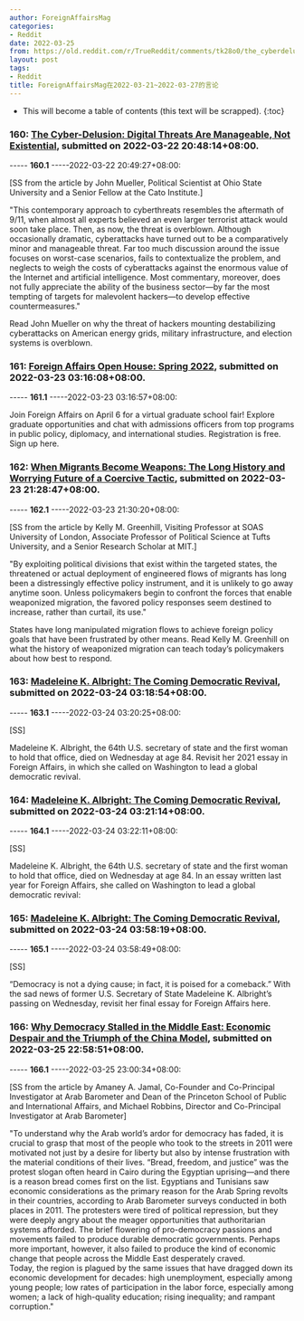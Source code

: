 ```yaml
---
author: ForeignAffairsMag
categories:
- Reddit
date: 2022-03-25
from: https://old.reddit.com/r/TrueReddit/comments/tk28o0/the_cyberdelusion_digital_threats_are_manageable/
layout: post
tags:
- Reddit
title: ForeignAffairsMag在2022-03-21~2022-03-27的言论
---
```


* This will become a table of contents (this text will be scrapped).
{:toc}

### 160: [The Cyber-Delusion: Digital Threats Are Manageable, Not Existential](https://old.reddit.com/r/TrueReddit/comments/tk28o0/the_cyberdelusion_digital_threats_are_manageable/), submitted on 2022-03-22 20:48:14+08:00.

----- __160.1__ -----2022-03-22 20:49:27+08:00:

\[SS from the article by John Mueller, Political Scientist at Ohio State University and a Senior Fellow at the Cato Institute.\]

"This contemporary approach to cyberthreats resembles the aftermath of 9/11, when almost all experts believed an even larger terrorist attack would soon take place. Then, as now, the threat is overblown. Although occasionally dramatic, cyberattacks have turned out to be a comparatively minor and manageable threat. Far too much discussion around the issue focuses on worst-case scenarios, fails to contextualize the problem, and neglects to weigh the costs of cyberattacks against the enormous value of the Internet and artificial intelligence. Most commentary, moreover, does not fully appreciate the ability of the business sector—by far the most tempting of targets for malevolent hackers—to develop effective countermeasures."

Read John Mueller on why the threat of hackers mounting destabilizing cyberattacks on American energy grids, military infrastructure, and election systems is overblown.

### 161: [Foreign Affairs Open House: Spring 2022](https://old.reddit.com/r/u_ForeignAffairsMag/comments/tkao18/foreign_affairs_open_house_spring_2022/), submitted on 2022-03-23 03:16:08+08:00.

----- __161.1__ -----2022-03-23 03:16:57+08:00:

Join Foreign Affairs on April 6 for a virtual graduate school fair! Explore graduate opportunities and chat with admissions officers from top programs in public policy, diplomacy, and international studies. Registration is free. Sign up here.

### 162: [When Migrants Become Weapons: The Long History and Worrying Future of a Coercive Tactic](https://old.reddit.com/r/geopolitics/comments/tktxti/when_migrants_become_weapons_the_long_history_and/), submitted on 2022-03-23 21:28:47+08:00.

----- __162.1__ -----2022-03-23 21:30:20+08:00:

\[SS from the article by Kelly M. Greenhill, Visiting Professor at SOAS University of London, Associate Professor of Political Science at Tufts University, and a Senior Research Scholar at MIT.\]

"By exploiting political divisions that exist within the targeted states, the threatened or actual deployment of engineered flows of migrants has long been a distressingly effective policy instrument, and it is unlikely to go away anytime soon. Unless policymakers begin to confront the forces that enable weaponized migration, the favored policy responses seem destined to increase, rather than curtail, its use."

States have long manipulated migration flows to achieve foreign policy goals that have been frustrated by other means. Read Kelly M. Greenhill on what the history of weaponized migration can teach today’s policymakers about how best to respond.

### 163: [Madeleine K. Albright: The Coming Democratic Revival](https://old.reddit.com/r/geopolitics/comments/tl8wiz/madeleine_k_albright_the_coming_democratic_revival/), submitted on 2022-03-24 03:18:54+08:00.

----- __163.1__ -----2022-03-24 03:20:25+08:00:

\[SS\]

Madeleine K. Albright, the 64th U.S. secretary of state and the first woman to hold that office, died on Wednesday at age 84. Revisit her 2021 essay in Foreign Affairs,  in which she called on Washington to lead a global democratic revival.

### 164: [Madeleine K. Albright: The Coming Democratic Revival](https://old.reddit.com/r/politics/comments/tl8yiu/madeleine_k_albright_the_coming_democratic_revival/), submitted on 2022-03-24 03:21:14+08:00.

----- __164.1__ -----2022-03-24 03:22:11+08:00:

\[SS\]

Madeleine K. Albright, the 64th U.S. secretary of state and the first woman to hold that office, died on Wednesday at age 84. In an essay written last year for Foreign Affairs, she called on Washington to lead a global democratic revival:

### 165: [Madeleine K. Albright: The Coming Democratic Revival](https://old.reddit.com/r/TrueReddit/comments/tlb38c/madeleine_k_albright_the_coming_democratic_revival/), submitted on 2022-03-24 03:58:19+08:00.

----- __165.1__ -----2022-03-24 03:58:49+08:00:

\[SS\]

“Democracy is not a dying cause; in fact, it is poised for a comeback.” With the sad news of former U.S. Secretary of State Madeleine K. Albright’s passing on Wednesday, revisit her final essay for Foreign Affairs here.

### 166: [Why Democracy Stalled in the Middle East: Economic Despair and the Triumph of the China Model](https://old.reddit.com/r/geopolitics/comments/tnns9w/why_democracy_stalled_in_the_middle_east_economic/), submitted on 2022-03-25 22:58:51+08:00.

----- __166.1__ -----2022-03-25 23:00:34+08:00:

\[SS from the article by Amaney A. Jamal, Co-Founder and Co-Principal Investigator at Arab Barometer and Dean of the Princeton School of Public and International Affairs, and Michael Robbins, Director and Co-Principal Investigator at Arab Barometer\]

"To understand why the Arab world’s ardor for democracy has faded, it is crucial to grasp that most of the people who took to the streets in 2011 were motivated not just by a desire for liberty but also by intense frustration with the material conditions of their lives. “Bread, freedom, and justice” was the protest slogan often heard in Cairo during the Egyptian uprising—and there is a reason bread comes first on the list. Egyptians and Tunisians saw economic considerations as the primary reason for the Arab Spring revolts in their countries, according to Arab Barometer surveys conducted in both places in 2011. The protesters were tired of political repression, but they were deeply angry about the meager opportunities that authoritarian systems afforded. The brief flowering of pro-democracy passions and movements failed to produce durable democratic governments. Perhaps more important, however, it also failed to produce the kind of economic change that people across the Middle East desperately craved.  
Today, the region is plagued by the same issues that have dragged down its economic development for decades: high unemployment, especially among young people; low rates of participation in the labor force, especially among women; a lack of high-quality education; rising inequality; and rampant corruption."

